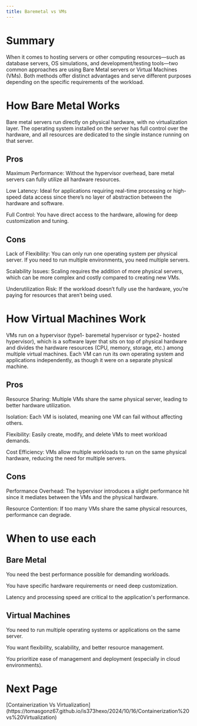 ```yaml
---
title: Baremetal vs VMs
---
```


<h1>Summary</h1>
When it comes to hosting servers or other computing resources—such as database servers, OS simulations, and development/testing tools—two common approaches are using Bare Metal servers or Virtual Machines (VMs). Both methods offer distinct advantages and serve different purposes depending on the specific requirements of the workload.
<h1>How Bare Metal Works</h1>
Bare metal servers run directly on physical hardware, with no virtualization layer. The operating system installed on the server has full control over the hardware, and all resources are dedicated to the single instance running on that server.

<h2>Pros</h2>
<p>Maximum Performance: Without the hypervisor overhead, bare metal servers can fully utilize all hardware resources.</p>
<p>Low Latency: Ideal for applications requiring real-time processing or high-speed data access since there’s no layer of abstraction between the hardware and software.</p>
<p>Full Control: You have direct access to the hardware, allowing for deep customization and tuning.</p>

<h2>Cons</h2>
<p>Lack of Flexibility: You can only run one operating system per physical server. If you need to run multiple environments, you need multiple servers.</p>
<p>Scalability Issues: Scaling requires the addition of more physical servers, which can be more complex and costly compared to creating new VMs.</p>
<p>Underutilization Risk: If the workload doesn’t fully use the hardware, you’re paying for resources that aren’t being used.</p>

<h1>How Virtual Machines Work</h1>
VMs run on a hypervisor (type1- baremetal hypervisor or type2- hosted hypervisor), which is a software layer that sits on top of physical hardware and divides the hardware resources (CPU, memory, storage, etc.) among multiple virtual machines. Each VM can run its own operating system and applications independently, as though it were on a separate physical machine.

<h2>Pros</h2>
<p>Resource Sharing: Multiple VMs share the same physical server, leading to better hardware utilization.</p>
<p>Isolation: Each VM is isolated, meaning one VM can fail without affecting others.</p>
<p>Flexibility: Easily create, modify, and delete VMs to meet workload demands.</p>
<p>Cost Efficiency: VMs allow multiple workloads to run on the same physical hardware, reducing the need for multiple servers.</p>


<h2>Cons</h2>
<p>Performance Overhead: The hypervisor introduces a slight performance hit since it mediates between the VMs and the physical hardware.</p>
<p>Resource Contention: If too many VMs share the same physical resources, performance can degrade.</p>

<h1> When to use each</h1>
<h2>Bare Metal</h2>
<p>You need the best performance possible for demanding workloads.</p>
<p>You have specific hardware requirements or need deep customization.</p>
<p>Latency and processing speed are critical to the application's performance.</p>

<h2>Virtual Machines</h2>
<p>You need to run multiple operating systems or applications on the same server.</p>
<p>You want flexibility, scalability, and better resource management.</p>
<p>You prioritize ease of management and deployment (especially in cloud environments).</p>


<h1>Next Page</h1>
[Containerization Vs Virtualization](https://tomasgonz67.github.io/is373hexo/2024/10/16/Containerization%20vs%20Virtualization)
